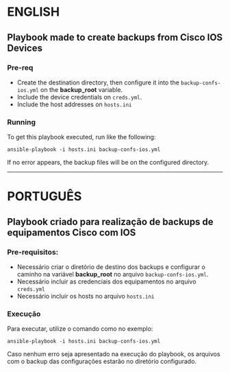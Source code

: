 # ENGLISH

## Playbook made to create backups from Cisco IOS Devices
### Pre-req
- Create the destination directory, then configure it into the ```backup-confs-ios.yml``` on the **backup_root** variable.
- Include the device credentials on ```creds.yml```.
- Include the host addresses on ```hosts.ini```

### Running
To get this playbook executed, run like the following:

```ansible-playbook -i hosts.ini backup-confs-ios.yml```

If no error appears, the backup files will be on the configured directory.

---------

# PORTUGUÊS

## Playbook criado para realização de backups de equipamentos Cisco com IOS

### Pre-requisitos: 
- Necessário criar o diretório de destino dos backups e configurar o caminho na variável **backup_root** no arquivo ```backup-confs-ios.yml```.
- Necessário incluir as credenciais dos equipamentos no arquivo ```creds.yml```
- Necessário incluir os hosts no arquivo ```hosts.ini```

### Execução
Para executar, utilize o comando como no exemplo:

```ansible-playbook -i hosts.ini backup-confs-ios.yml```

Caso nenhum erro seja apresentado na execução do playbook, os arquivos com o backup das configurações estarão no diretório configurado.